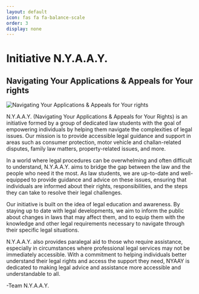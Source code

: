 ```yaml
---
layout: default
icon: fas fa fa-balance-scale
order: 3
display: none
---
```

# Initiative N.Y.A.A.Y.

## Navigating Your Applications & Appeals for Your rights

![Navigating Your Applications & Appeals for Your rights](https://raw.githubusercontent.com/Technolawhere/technolawhere.github.io/refs/heads/main/images/NYAAY/NYAAY_Logo.png "N.Y.A.A.Y.: Navigating Your Applications & Appeals for Your rights")

N.Y.A.A.Y. (Navigating Your Applications & Appeals for Your Rights) is an initiative formed by a group of dedicated law students with the goal of empowering individuals by helping them navigate the complexities of legal issues. Our mission is to provide accessible legal guidance and support in areas such as consumer protection, motor vehicle and challan-related disputes, family law matters, property-related issues, and more.

In a world where legal procedures can be overwhelming and often difficult to understand, N.Y.A.A.Y. aims to bridge the gap between the law and the people who need it the most. As law students, we are up-to-date and well-equipped to provide guidance and advice on these issues, ensuring that individuals are informed about their rights, responsibilities, and the steps they can take to resolve their legal challenges.

Our initiative is built on the idea of legal education and awareness. By staying up to date with legal developments, we aim to inform the public about changes in laws that may affect them, and to equip them with the knowledge and other legal requirements necessary to navigate through their specific legal situations.

N.Y.A.A.Y. also provides paralegal aid to those who require assistance, especially in circumstances where professional legal services may not be immediately accessible. With a commitment to helping individuals better understand their legal rights and access the support they need, NYAAY is dedicated to making legal advice and assistance more accessible and understandable to all.

-Team N.Y.A.A.Y.
